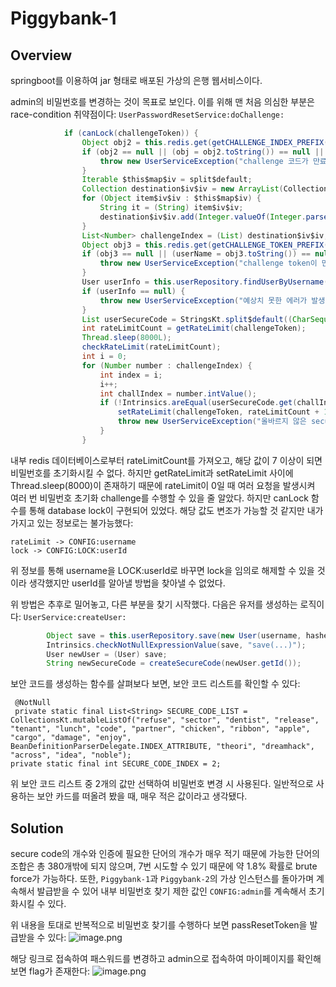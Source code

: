 # Piggybank-1
## Overview
springboot를 이용하여 jar 형태로 배포된 가상의 은행 웹서비스이다.

admin의 비밀번호를 변경하는 것이 목표로 보인다.
이를 위해 맨 처음 의심한 부분은 race-condition 취약점이다:
`UserPasswordResetService:doChallenge:`
```java
            if (canLock(challengeToken)) {
                Object obj2 = this.redis.get(getCHALLENGE_INDEX_PREFIX() + ":" + challengeToken);
                if (obj2 == null || (obj = obj2.toString()) == null || (split$default = StringsKt.split$default((CharSequence) obj, new String[]{","}, false, 0, 6, (Object) null)) == null) {
                    throw new UserServiceException("challenge 코드가 만료되었습니다.");
                }
                Iterable $this$map$iv = split$default;
                Collection destination$iv$iv = new ArrayList(CollectionsKt.collectionSizeOrDefault($this$map$iv, 10));
                for (Object item$iv$iv : $this$map$iv) {
                    String it = (String) item$iv$iv;
                    destination$iv$iv.add(Integer.valueOf(Integer.parseInt(it)));
                }
                List<Number> challengeIndex = (List) destination$iv$iv;
                Object obj3 = this.redis.get(getCHALLENGE_TOKEN_PREFIX() + ":" + challengeToken);
                if (obj3 == null || (userName = obj3.toString()) == null) {
                    throw new UserServiceException("challenge token이 만료되었습니다.");
                }
                User userInfo = this.userRepository.findUserByUsername(userName);
                if (userInfo == null) {
                    throw new UserServiceException("예상치 못한 에러가 발생 했습니다.");
                }
                List userSecureCode = StringsKt.split$default((CharSequence) userInfo.getSecureCode(), new String[]{","}, false, 0, 6, (Object) null);
                int rateLimitCount = getRateLimit(challengeToken);
                Thread.sleep(8000L);
                checkRateLimit(rateLimitCount);
                int i = 0;
                for (Number number : challengeIndex) {
                    int index = i;
                    i++;
                    int challIndex = number.intValue();
                    if (!Intrinsics.areEqual(userSecureCode.get(challIndex - 1), answer.get(index))) {
                        setRateLimit(challengeToken, rateLimitCount + 1);
                        throw new UserServiceException("올바르지 않은 secure code 입니다. 실패 횟수: " + (rateLimitCount + 1));
                    }
                }

```
내부 redis 데이터베이스로부터 rateLimitCount를 가져오고, 해당 값이 7 이상이 되면 비밀번호를 초기화시킬 수 없다.
하지만 getRateLimit과 setRateLimit 사이에 Thread.sleep(8000)이 존재하기 때문에 rateLimit이 0일 때 여러 요청을 발생시켜 여러 번 비밀번호 초기화 challenge를 수행할 수 있을 줄 알았다.
하지만 canLock 함수를 통해 database lock이 구현되어 있었다.
해당 값도 변조가 가능할 것 같지만 내가 가지고 있는 정보로는 불가능했다:
```
rateLimit -> CONFIG:username
lock -> CONFIG:LOCK:userId
```
위 정보를 통해 username을 LOCK:userId로 바꾸면 lock을 임의로 해제할 수 있을 것이라 생각했지만 userId를 알아낼 방법을 찾아낼 수 없었다.

위 방법은 추후로 밀어놓고, 다른 부분을 찾기 시작했다.
다음은 유저를 생성하는 로직이다:
`UserService:createUser:`
```java
        Object save = this.userRepository.save(new User(username, hashedPassword, email, realName, memo, regNumber, countryCode, null, 128, null));
        Intrinsics.checkNotNullExpressionValue(save, "save(...)");
        User newUser = (User) save;
        String newSecureCode = createSecureCode(newUser.getId());
```
보안 코드를 생성하는 함수를 살펴보다 보면, 보안 코드 리스트를 확인할 수 있다:
```
 @NotNull
 private static final List<String> SECURE_CODE_LIST = CollectionsKt.mutableListOf("refuse", "sector", "dentist", "release", "tenant", "lunch", "code", "partner", "chicken", "ribbon", "apple", "cargo", "damage", "enjoy", BeanDefinitionParserDelegate.INDEX_ATTRIBUTE, "theori", "dreamhack", "across", "idea", "noble");
private static final int SECURE_CODE_INDEX = 2;
```
위 보안 코드 리스트 중 2개의 값만 선택하여 비밀번호 변경 시 사용된다.
일반적으로 사용하는 보안 카드를 떠올려 봤을 때, 매우 적은 값이라고 생각됐다.

## Solution
secure code의 개수와 인증에 필요한 단어의 개수가 매우 적기 때문에 가능한 단어의 조합은 총 380개밖에 되지 않으며, 7번 시도할 수 있기 때문에 약 1.8% 확률로 brute force가 가능하다.
또한, `Piggybank-1`과 `Piggybank-2`의 가상 인스턴스를 돌아가며 계속해서 발급받을 수 있어 내부 비밀번호 찾기 제한 값인 `CONFIG:admin`를 계속해서 초기화시킬 수 있다.

위 내용을 토대로 반복적으로 비밀번호 찾기를 수행하다 보면 passResetToken을 발급받을 수 있다:
![image.png](https://dreamhack-media.s3.amazonaws.com/attachments/ed401e2429ce89cb2c692620f7e565ffd13f9415ac869d805093e5514ed8a8bc.png)

해당 링크로 접속하여 패스워드를 변경하고 admin으로 접속하여 마이페이지를 확인해보면 flag가 존재한다:
![image.png](https://dreamhack-media.s3.amazonaws.com/attachments/47c1803557c87dd18e39e0d159c171bf18b9f05f4c6dc0db3b3796f0e9f81958.png)